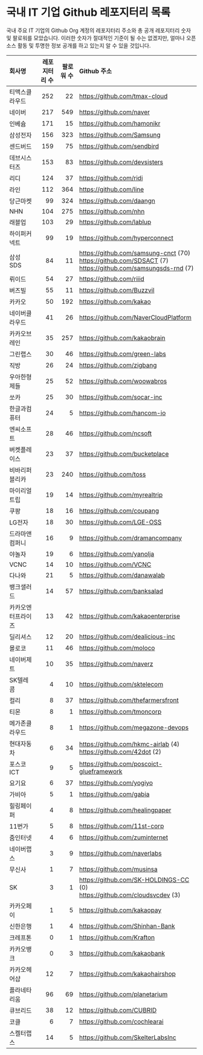 # 국내 IT 기업 Github 레포지터리 목록
국내 주요 IT 기업의 Github Org 계정의 레포지터리 주소와 총 공개 레포지터리 숫자 및 팔로워를 모았습니다. 이러한 숫자가 절대적인 기준이 될 수는 없겠지만, 얼마나 오픈 소스 활동 및 투명한 정보 공개를 하고 있는지 알 수 있을 것입니다.

<!-- MARKDOWN_TABLE(GITHUB): START -->

| **회사명** | **레포지터리 수** | **팔로워 수** | **Github 주소** |
|:---|---:|---:|:---|
| 티맥스클라우드 | 252 | 22 | https://github.com/tmax-cloud |
| 네이버 | 217 | 549 | https://github.com/naver |
| 인베슘 | 171 | 15 | https://github.com/hamonikr |
| 삼성전자 | 156 | 323 | https://github.com/Samsung |
| 센드버드 | 159 | 75 | https://github.com/sendbird |
| 데브시스터즈 | 153 | 83 | https://github.com/devsisters |
| 리디 | 124 | 37 | https://github.com/ridi |
| 라인 | 112 | 364 | https://github.com/line |
| 당근마켓 | 99 | 324 | https://github.com/daangn |
| NHN | 104 | 275 | https://github.com/nhn |
| 래블업 | 103 | 29 | https://github.com/lablup |
| 하이퍼커넥트 | 99 | 19 | https://github.com/hyperconnect |
| 삼성SDS | 84 | 11 | https://github.com/samsung-cnct (70)<br />https://github.com/SDSACT (7)<br />https://github.com/samsungsds-rnd (7) |
| 뤼이드 | 54 | 27 | https://github.com/riiid |
| 버즈빌 | 55 | 11 | https://github.com/Buzzvil |
| 카카오 | 50 | 192 | https://github.com/kakao |
| 네이버클라우드 | 41 | 26 | https://github.com/NaverCloudPlatform |
| 카카오브레인 | 35 | 257 | https://github.com/kakaobrain |
| 그린랩스 | 30 | 46 | https://github.com/green-labs |
| 직방 | 26 | 24 | https://github.com/zigbang |
| 우아한형제들 | 25 | 52 | https://github.com/woowabros |
| 쏘카 | 25 | 30 | https://github.com/socar-inc |
| 한글과컴퓨터 | 24 | 5 | https://github.com/hancom-io |
| 엔씨소프트 | 28 | 46 | https://github.com/ncsoft |
| 버켓플레이스 | 23 | 37 | https://github.com/bucketplace |
| 비바리퍼블리카 | 23 | 240 | https://github.com/toss |
| 마이리얼트립 | 19 | 14 | https://github.com/myrealtrip |
| 쿠팡 | 18 | 16 | https://github.com/coupang |
| LG전자 | 18 | 30 | https://github.com/LGE-OSS |
| 드라마앤컴퍼니 | 16 | 9 | https://github.com/dramancompany |
| 야놀자 | 19 | 6 | https://github.com/yanolja |
| VCNC | 14 | 10 | https://github.com/VCNC |
| 다나와 | 21 | 5 | https://github.com/danawalab |
| 뱅크샐러드 | 14 | 57 | https://github.com/banksalad |
| 카카오엔터프라이즈 | 13 | 42 | https://github.com/kakaoenterprise |
| 딜리셔스 | 12 | 20 | https://github.com/dealicious-inc |
| 몰로코 | 11 | 46 | https://github.com/moloco |
| 네이버제트 | 10 | 35 | https://github.com/naverz |
| SK텔레콤 | 4 | 10 | https://github.com/sktelecom |
| 컬리 | 8 | 37 | https://github.com/thefarmersfront |
| 티몬 | 8 | 1 | https://github.com/tmoncorp |
| 메가존클라우드 | 8 | 1 | https://github.com/megazone-devops |
| 현대자동차 | 6 | 34 | https://github.com/hkmc-airlab (4)<br />https://github.com/42dot (2) |
| 포스코ICT | 9 | 5 | https://github.com/poscoict-glueframework |
| 요기요 | 6 | 37 | https://github.com/yogiyo |
| 가비아 | 5 | 1 | https://github.com/gabia |
| 힐링페이퍼 | 4 | 8 | https://github.com/healingpaper |
| 11번가 | 5 | 8 | https://github.com/11st-corp |
| 줌인터넷 | 4 | 6 | https://github.com/zuminternet |
| 네이버랩스 | 3 | 9 | https://github.com/naverlabs |
| 무신사 | 1 | 7 | https://github.com/musinsa |
| SK | 3 | 1 | https://github.com/SK-HOLDINGS-CC (0)<br />https://github.com/cloudsvcdev (3) |
| 카카오페이 | 1 | 5 | https://github.com/kakaopay |
| 신한은행 | 1 | 4 | https://github.com/Shinhan-Bank |
| 크레프톤 | 0 | 1 | https://github.com/Krafton |
| 카카오뱅크 | 0 | 3 | https://github.com/kakaobank |
| 카카오헤어샵 | 12 | 7 | https://github.com/kakaohairshop |
| 플라네타리움 | 96 | 69 | https://github.com/planetarium |
| 큐브리드 | 38 | 12 | https://github.com/CUBRID |
| 코클 | 6 | 7 | https://github.com/cochlearai |
| 스켈터랩스 | 14 | 5 | https://github.com/SkelterLabsInc |

<!-- MARKDOWN_TABLE(GITHUB): END -->
